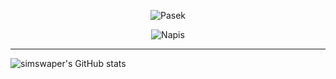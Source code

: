 <p align="center">
  <img src="https://i.ibb.co/nw1H8KF/image.png" alt="Pasek" />
</p>


<p align="center">
  <img src="https://readme-typing-svg.herokuapp.com?font=Fira+Code&pause=1000&center=true&random=false&width=435&lines=Hi+everyone!;I'm+6un4i6ht3r.;Python+Developer;HTML+Developer;Love+play+games." alt="Napis" />
</p>

***

![simswaper's GitHub stats](https://github-readme-stats.vercel.app/api?username=simswaper&show_icons=true&theme=radical&locale=pl)
